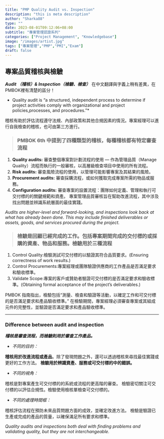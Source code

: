 ```yaml
---
title: "PMP Quality Audit vs. Inspection"
description: "this is meta description"
author: "Sharka88"
type: ""
date: 2023-08-01T09:12:06+08:00
subtitle: "專案管理認證系列"
categories: ["Project Management", "Knowledgebase"]
image: "/images/artist.jpg"
tags: ["專案管理","PMP","PMI","Exam"]
draft: false
---
```

## 專案品質稽核與檢驗

***Audit （稽核）& Inspection（檢驗、檢查）*** 在中文翻譯與字義上稍有差異，在PMBOK裡有清楚的區分！

* Quality audit is “a structured, independent process to determine if project activities comply with organizational and project policies,processes, and procedures.”*
<!--more-->
稽核有助於評估流程遵守法規、內部政策和其他合規因素的情況。專案經理可以進行自我檢查的稽核，也可由第三方進行。

>### PMBOK 6th 中提到了四種類型的稽核，每種稽核都有特定審查流程

1. **Quality audits:** 審查整個專案對計劃流程的使用 — 作為管理品質（Manage Quality）流程而執行的一般審核，以高層級檢查項目中使用的所有流程。
2. **Risk audits:** 審查風險流程的使用，以管理可能影響專案及其結果的風險。
3. **Procurement audits:** 審查採購流程，或如何獲取完成專案所需的物品或服務。
4. **Configuration audits:** 審查專案的設置流程：團隊如何定義、管理和執行可交付標的的關鍵規範和資產。
專案管理品質審核旨在幫助改進流程，其中涉及找出問題並辨識系統層面的最佳實踐。

*Audits are higher-level and forward-looking, and inspections look back at what has already been done. This may include finished deliverables or assets, goods, and services procured during the project.*

>### 檢驗是回顧已經完成的工作。包括專案期間完成的交付標的或採購的資產、物品和服務。檢驗用於三種流程

1. Control Quality:檢驗測試可交付標的以驗證其符合品質要求。(Ensuring correctness of work results.)
2. Control Procurements:專案經理或團隊驗證供應商的工作產品是否滿足要求和驗收標準。
3. Validate Scope:專案的客戶或贊助者驗證可交付標的是否滿足要求和驗收標準。(Obtaining formal acceptance of the project’s deliverables.)

PMBOK 指南指出，檢驗包括“測量、檢查和驗證等活動，以確定工作和可交付標的是否滿足要求和產品驗收標準。” 在檢驗期間，專案經理必須審查專案或其組成元件的完整性，並驗證是否滿足要求和產品驗收標準。

---

### Difference between audit and inspection

***稽核是審查流程，而檢驗則用於審查工作產品。***

- *不同的目的：*

**稽核用於改進流程或產品**。除了發現問題之外，還可以透過稽核來尋找最佳實踐或更好的工作方法。
**檢驗用於辨識資產、服務或可交付標的中的錯誤。**

- *不同的視角：*

稽核是對專案產生可交付標的的系統或流程的更高階的審查。
檢驗密切關注可交付標的以評估合規性。檢驗使用檢核單檢查可交付標的。

- *不同的處理時間框：*

稽核評估流程在預防未來品質問題方面的成效，並確定改進方法。
檢驗是驗證已生產或完成的產品的質量，以確保滿足所有要求和標準。

*Quality audits and inspections both deal with finding problems and validating quality, but they are not interchangeable.*
